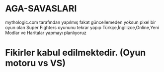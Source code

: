 # AGA-SAVASLARI
mythologic.com tarafından yapılmış fakat güncellemeden yoksun pixel bir oyun olan Super Fighters oyununu tekrar yapıp Türkçe,İngilizce,Online,Yeni Modlar ve Haritalar yapmayı planlıyoruz

# Fikirler kabul edilmektedir. (Oyun motoru vs VS) 
